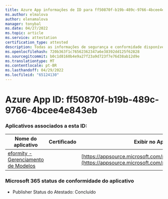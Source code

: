```yaml
---
title: Azure App informações de ID para ff50870f-b19b-489c-9766-4bcee4e843eb
ms.author: elmalova
author: elenamalova
manager: tonybal
ms.date: 04/27/2022
ms.topic: article
ms.service: attestation
certification_type: attested
description: Todas as informações de segurança e conformidade disponíveis para ff50870f-b19b-489c-9766-4bcee4e843eb.
ms.openlocfilehash: 720b363f1c76562362347a6e38392dd125f62828
ms.sourcegitcommit: b0c1d8160b4e9a27f23a9d723f7e76d38ab12d9e
ms.translationtype: MT
ms.contentlocale: pt-BR
ms.lasthandoff: 04/29/2022
ms.locfileid: "65124130"
---
```

# <a name="azure-app-id-ff50870f-b19b-489c-9766-4bcee4e843eb"></a>Azure App ID: ff50870f-b19b-489c-9766-4bcee4e843eb


### <a name="apps-associated-with-this-id"></a>Aplicativos associados a esta ID:
| **Nome do aplicativo** | **Certificado** | **Exibir no AppSource** |
|--------------|---------------|-----------------------|
| [eformity - Gerenciamento de Modelos](../forward/WA200003519.md) |  | [https://appsource.microsoft.com/product/office/WA200003519](https://appsource.microsoft.com/product/office/WA200003519) |

### <a name="microsoft-365-app-compliance-status"></a>Microsoft 365 status de conformidade do aplicativo
- Publisher Status do Atestado: Concluído
